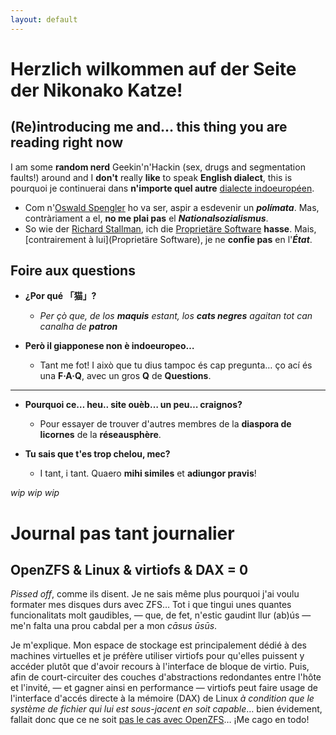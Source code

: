 ```yaml
---
layout: default
---
```


# Herzlich wilkommen auf der Seite der Nikonako Katze!

## (Re)introducing me and… this thing you are reading right now

I am some **random nerd** Geekin'n'Hackin (sex, drugs and segmentation faults!)
around and I **don't** really **like** to speak **English dialect**, this is
pourquoi je continuerai dans **n'importe quel autre** [dialecte
indoeuropéen](https://upload.wikimedia.org/wikipedia/commons/4/4f/IndoEuropeanTree.svg).

- Com n'[Oswald
  Spengler](https://en.wikipedia.org/w/index.php?title=Oswald_Spengler&oldid=1213605401)
  ho va ser, aspir a esdevenir un ***polímata***. Mas, contràriament a el, **no
  me plai pas** el ***Nationalsozialismus***.
- So wie der [Richard Stallman](https://de.wikipedia.org/wiki/Richard_Stallman),
  ich die [Proprietäre
  Software](https://de.wikipedia.org/wiki/Propriet%C3%A4re_Software) **hasse**.
  Mais, [contrairement à lui](Proprietäre Software), je ne **confie pas** en
  l'***État***.

## Foire aux questions

- **¿Por qué 「猫」?**
   - *Per çò que, de los **maquis** estant, los **cats negres** agaitan tot can
     canalha de **patron***

- **Però il giapponese non è indoeuropeo…**
   - Tant me fot! I això que tu dius tampoc és cap pregunta… ço ací és una
     **F·A·Q**, avec un gros **Q** de **Questions**.

---

- **Pourquoi ce… heu.. site ouèb… un peu… craignos?**
   - Pour essayer de trouver d'autres membres de la **diaspora de licornes** de
     la **réseausphère**.

- **Tu sais que t'es trop chelou, mec?**
   - I tant, i tant. Quaero **mihi similes** et **adiungor pravis**!

*wip wip wip*

# Journal pas tant journalier

## OpenZFS & Linux & virtiofs & DAX = 0 

_Pissed off_, comme ils disent. Je ne sais même plus pourquoi j'ai voulu
formater mes disques durs avec ZFS… Tot i que tingui unes quantes funcionalitats
molt gaudibles, — que, de fet, n'estic gaudint llur (ab)ús — me'n falta una prou
cabdal per a mon _cāsus ūsūs_.

Je m'explique. Mon espace de stockage est principalement dédié à des machines
virtuelles et je préfère utiliser virtiofs pour qu'elles puissent y accéder
plutôt que d'avoir recours à l'interface de bloque de virtio. Puis, afin de
court-circuiter des couches d'abstractions redondantes entre l'hôte et l'invité,
— et gagner ainsi en performance — virtiofs peut faire usage de l'interface
d'accés directe à la mémoire (DAX) de Linux _à condition que le système de
fichier qui lui est sous-jacent en soit capable_… bien évidement, fallait donc
que ce ne soit [pas le cas avec
OpenZFS](https://github.com/openzfs/zfs/issues/9986)… ¡Me cago en todo!
